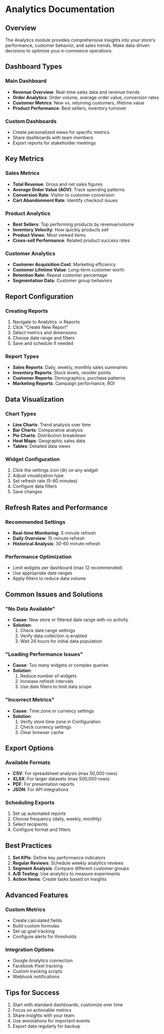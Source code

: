 # Analytics Documentation

## Overview
The Analytics module provides comprehensive insights into your store's performance, customer behavior, and sales trends. Make data-driven decisions to optimize your e-commerce operations.

## Dashboard Types

### Main Dashboard
- **Revenue Overview**: Real-time sales data and revenue trends
- **Order Analytics**: Order volume, average order value, conversion rates
- **Customer Metrics**: New vs. returning customers, lifetime value
- **Product Performance**: Best sellers, inventory turnover

### Custom Dashboards
- Create personalized views for specific metrics
- Share dashboards with team members
- Export reports for stakeholder meetings

## Key Metrics

### Sales Metrics
- **Total Revenue**: Gross and net sales figures
- **Average Order Value (AOV)**: Track spending patterns
- **Conversion Rate**: Visitor to customer conversion
- **Cart Abandonment Rate**: Identify checkout issues

### Product Analytics
- **Best Sellers**: Top performing products by revenue/volume
- **Inventory Velocity**: How quickly products sell
- **Product Views**: Most viewed items
- **Cross-sell Performance**: Related product success rates

### Customer Analytics
- **Customer Acquisition Cost**: Marketing efficiency
- **Customer Lifetime Value**: Long-term customer worth
- **Retention Rate**: Repeat customer percentage
- **Segmentation Data**: Customer group behaviors

## Report Configuration

### Creating Reports
1. Navigate to Analytics → Reports
2. Click "Create New Report"
3. Select metrics and dimensions
4. Choose date range and filters
5. Save and schedule if needed

### Report Types
- **Sales Reports**: Daily, weekly, monthly sales summaries
- **Inventory Reports**: Stock levels, reorder points
- **Customer Reports**: Demographics, purchase patterns
- **Marketing Reports**: Campaign performance, ROI

## Data Visualization

### Chart Types
- **Line Charts**: Trend analysis over time
- **Bar Charts**: Comparative analysis
- **Pie Charts**: Distribution breakdown
- **Heat Maps**: Geographic sales data
- **Tables**: Detailed data views

### Widget Configuration
1. Click the settings icon (⚙️) on any widget
2. Adjust visualization type
3. Set refresh rate (5-60 minutes)
4. Configure data filters
5. Save changes

## Refresh Rates and Performance

### Recommended Settings
- **Real-time Monitoring**: 5-minute refresh
- **Daily Overview**: 15-minute refresh
- **Historical Analysis**: 30-60 minute refresh

### Performance Optimization
- Limit widgets per dashboard (max 12 recommended)
- Use appropriate date ranges
- Apply filters to reduce data volume

## Common Issues and Solutions

### "No Data Available"
- **Cause**: New store or filtered date range with no activity
- **Solution**: 
  1. Check date range settings
  2. Verify data collection is enabled
  3. Wait 24 hours for initial data population

### "Loading Performance Issues"
- **Cause**: Too many widgets or complex queries
- **Solution**:
  1. Reduce number of widgets
  2. Increase refresh intervals
  3. Use date filters to limit data scope

### "Incorrect Metrics"
- **Cause**: Time zone or currency settings
- **Solution**:
  1. Verify store time zone in Configuration
  2. Check currency settings
  3. Clear browser cache

## Export Options

### Available Formats
- **CSV**: For spreadsheet analysis (max 50,000 rows)
- **XLSX**: For larger datasets (max 500,000 rows)
- **PDF**: For presentation reports
- **JSON**: For API integrations

### Scheduling Exports
1. Set up automated reports
2. Choose frequency (daily, weekly, monthly)
3. Select recipients
4. Configure format and filters

## Best Practices

1. **Set KPIs**: Define key performance indicators
2. **Regular Reviews**: Schedule weekly analytics reviews
3. **Segment Analysis**: Compare different customer groups
4. **A/B Testing**: Use analytics to measure experiments
5. **Action Items**: Create tasks based on insights

## Advanced Features

### Custom Metrics
- Create calculated fields
- Build custom formulas
- Set up goal tracking
- Configure alerts for thresholds

### Integration Options
- Google Analytics connection
- Facebook Pixel tracking
- Custom tracking scripts
- Webhook notifications

## Tips for Success

1. Start with standard dashboards, customize over time
2. Focus on actionable metrics
3. Share insights with your team
4. Use annotations for important events
5. Export data regularly for backup